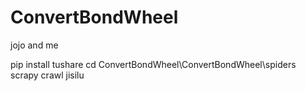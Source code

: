# ConvertBondWheel
jojo and me

pip install  tushare
cd ConvertBondWheel\ConvertBondWheel\spiders
scrapy crawl jisilu